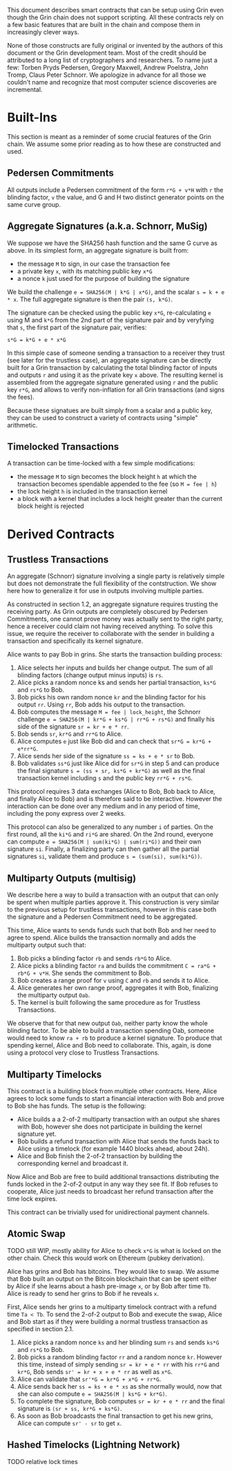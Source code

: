 This document describes smart contracts that can be setup using Grin even
though the Grin chain does not support scripting. All these contracts rely
on a few basic features that are built in the chain and compose them in
increasingly clever ways.

None of those constructs are fully original or invented by the authors of this
document or the Grin development team. Most of the credit should be attributed
to a long list of cryptographers and researchers. To name just a few: Torben
Pryds Pedersen, Gregory Maxwell, Andrew Poelstra, John Tromp, Claus Peter
Schnorr. We apologize in advance for all those we couldn't name and recognize
that most computer science discoveries are incremental.

# Built-Ins

This section is meant as a reminder of some crucial features of the Grin chain.
We assume some prior reading as to how these are constructed and used.

## Pedersen Commitments

All outputs include a Pedersen commitment of the form `r*G + v*H` with `r`
the blinding factor, `v` the value, and G and H two distinct generator points
on the same curve group.

## Aggregate Signatures (a.k.a. Schnorr, MuSig)

We suppose we have the SHA256 hash function and the same G curve as above. In
its simplest form, an aggregate signature is built from:

* the message `M` to sign, in our case the transaction fee
* a private key `x`, with its matching public key `x*G`
* a nonce `k` just used for the purpose of building the signature

We build the challenge `e = SHA256(M | k*G | x*G)`, and the scalar
`s = k + e * x`. The full aggregate signature is then the pair `(s, k*G)`.

The signature can be checked using the public key `x*G`, re-calculating `e`
using M and `k*G` from the 2nd part of the signature pair and by veryfying
that `s`, the first part of the signature pair, verifies:

```
s*G = k*G + e * x*G
```

In this simple case of someone sending a transaction to a receiver they trust
(see later for the trustless case), an aggregate signature can be directly
built for a Grin transaction by calculating the total blinding factor of inputs
and outputs `r` and using it as the private key `x` above. The resulting
kernel is assembled from the aggregate signature generated using `r` and the
public key `r*G`, and allows to verify non-inflation for all Grin transactions
(and signs the fees).

Because these signatues are built simply from a scalar and a public key, they
can be used to construct a variety of contracts using "simple" arithmetic.

## Timelocked Transactions

A transaction can be time-locked with a few simple modifications:

* the message `M` to sign becomes the block height `h` at which the transaction
becomes spendable appended to the fee (so `M = fee | h`)
* the lock height `h` is included in the transaction kernel
* a block with a kernel that includes a lock height greater than the current
block height is rejected

# Derived Contracts

## Trustless Transactions

An aggregate (Schnorr) signature involving a single party is relatively simple
but does not demonstrate the full flexibility of the contstruction. We show
here how to generalize it for use in outputs involving multiple parties.

As constructed in section 1.2, an aggregate signature requires trusting the
receiving party. As Grin outputs are completely obscured by Pedersen
Commitments, one cannot prove money was actually sent to the right party,
hence a receiver could claim not having received anything. To solve this
issue, we require the receiver to collaborate with the sender in building a
transaction and specifically its kernel signature.

Alice wants to pay Bob in grins. She starts the transaction building process:

1. Alice selects her inputs and builds her change output. The sum of all
blinding factors (change output minus inputs) is `rs`.
2. Alice picks a random nonce ks and sends her partial transaction, `ks*G` and
`rs*G` to Bob.
3. Bob picks his own random nonce `kr` and the blinding factor for his output
`rr`. Using `rr`, Bob adds his output to the transaction.
4. Bob computes the message `M = fee | lock_height`, the Schnorr challenge
`e = SHA256(M | kr*G + ks*G | rr*G + rs*G)` and finally his side of the
signature `sr = kr + e * rr`.
5. Bob sends `sr`, `kr*G` and `rr*G` to Alice.
6. Alice computes `e` just like Bob did and can check that
`sr*G = kr*G + e*rr*G`.
7. Alice sends her side of the signature `ss = ks + e * sr` to Bob.
8. Bob validates `ss*G` just like Alice did for `sr*G` in step 5 and can
produce the final signature `s = (ss + sr, ks*G + kr*G)` as well as the final
transaction kernel including `s` and the public key `rr*G + rs*G`.

This protocol requires 3 data exchanges (Alice to Bob, Bob back to Alice,
and finally Alice to Bob) and is therefore said to be interactive. However
the interaction can be done over any medium and in any period of time,
including the pony express over 2 weeks.

This protocol can also be generalized to any number `i` of parties. On the
first round, all the `ki*G` and `ri*G` are shared. On the 2nd round, everyone
can compute `e = SHA256(M | sum(ki*G) | sum(ri*G))` and their own signature
`si`. Finally, a finalizing party can then gather all the partial signatures
`si`, validate them and produce `s = (sum(si), sum(ki*G))`.

## Multiparty Outputs (multisig)

We describe here a way to build a transaction with an output that can only be
spent when multiple parties approve it. This construction is very similar to
the previous setup for trustless transactions, however in this case both the
signature and a Pedersen Commitment need to be aggregated.

This time, Alice wants to sends funds such that both Bob and her need to agree
to spend. Alice builds the transaction normally and adds the multiparty output
such that:

1. Bob picks a blinding factor `rb` and sends `rb*G` to Alice.
1. Alice picks a blinding factor `ra` and builds the commitment
`C = ra*G + rb*G + v*H`. She sends the commitment to Bob.
3. Bob creates a range proof for `v` using `C` and `rb` and sends it to Alice.
4. Alice generates her own range proof, aggregates it with Bob, finalizing
the multiparty output `Oab`.
5. The kernel is built following the same procedure as for Trustless
Transactions.

We observe that for that new output `Oab`, neither party know the whole
blinding factor. To be able to build a transaction spending Oab, someone would
need to know `ra + rb` to produce a kernel signature. To produce that spending
kernel, Alice and Bob need to collaborate. This, again, is done using a
protocol very close to Trustless Transactions.

## Multiparty Timelocks

This contract is a building block from multiple other contracts. Here, Alice
agrees to lock some funds to start a financial interaction with Bob and prove
to Bob she has funds. The setup is the following:

* Alice builds a a 2-of-2 multiparty transaction with an output she shares with
Bob, however she does not participate in building the kernel signature yet.
* Bob builds a refund transaction with Alice that sends the funds back to Alice
using a timelock (for example 1440 blocks ahead, about 24h).
* Alice and Bob finish the 2-of-2 transaction by building the corresponding
kernel and broadcast it.

Now Alice and Bob are free to build additional transactions distributing the
funds locked in the 2-of-2 output in any way they see fit. If Bob refuses to
cooperate, Alice just needs to broadcast her refund transaction after the time
lock expires.

This contract can be trivially used for unidirectional payment channels.

## Atomic Swap

TODO still WIP, mostly ability for Alice to check `x*G` is what is locked on
the other chain. Check this would work on Ethereum (pubkey derivation).

Alice has grins and Bob has bitcoins. They would like to swap. We assume that
Bob built an output on the Bitcoin blockchain that can be spent either by Alice
if she learns about a hash pre-image `x`, or by Bob after time `Tb`. Alice is
ready to send her grins to Bob if he reveals `x`.

First, Alice sends her grins to a multiparty timelock contract with a refund
time `Ta < Tb`. To send the 2-of-2 output to Bob and execute the swap, Alice
and Bob start as if they were building a normal trustless transaction as
specified in section 2.1.

1. Alice picks a random nonce `ks` and her blinding sum `rs` and sends `ks*G`
and `rs*G` to Bob.
2. Bob picks a random blinding factor `rr` and a random nonce `kr`. However
this time, instead of simply sending `sr = kr + e * rr` with his `rr*G` and
`kr*G`, Bob sends `sr' = kr + x + e * rr` as well as `x*G`.
3. Alice can validate that `sr'*G = kr*G + x*G + rr*G`.
4. Alice sends back her `ss = ks + e * xs` as she normally would, now that she
can also compute `e = SHA256(M | ks*G + kr*G)`.
5. To complete the signature, Bob computes `sr = kr + e * rr` and the final
signature is `(sr + ss, kr*G + ks*G)`.
6. As soon as Bob broadcasts the final transaction to get his new grins, Alice
can compute `sr' - sr` to get `x`.

## Hashed Timelocks (Lightning Network)

TODO relative lock times
